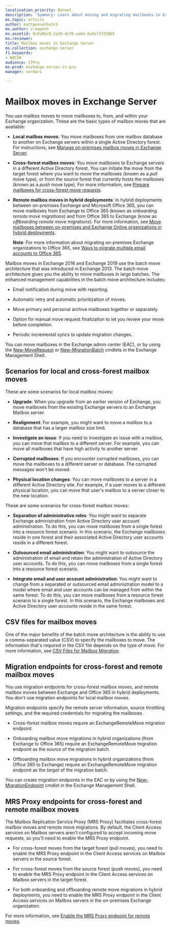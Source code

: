 ```yaml
---
localization_priority: Normal
description: 'Summary: Learn about moving and migrating mailboxes in Exchange Server 2016 and Exchange Server 2019, and the enhanced capabilities in the batch move architecture.'
ms.topic: article
author: mattpennathe3rd
ms.author: v-mapenn
ms.assetid: 9c0a0bc9-2a39-4cf0-aa6e-6e5ef3fd38b5
ms.reviewer:
title: Mailbox moves in Exchange Server
ms.collection: exchange-server
f1.keywords:
- NOCSH
audience: ITPro
ms.prod: exchange-server-it-pro
manager: serdars

---
```


# Mailbox moves in Exchange Server

You use mailbox moves to move mailboxes to, from, and within your Exchange organization. These are the basic types of mailbox moves that are available:

- **Local mailbox moves**: You move mailboxes from one mailbox database to another on Exchange servers within a single Active Directory forest. For instructions, see [Manage on-premises mailbox moves in Exchange Server](../architecture/mailbox-servers/manage-mailbox-moves.md).

- **Cross-forest mailbox moves**: You move mailboxes to Exchange servers in a different Active Directory forest. You can initiate the move from the target forest where you want to move the mailboxes (known as a *pull* move type), or from the source forest that currently hosts the mailboxes (known as a *push* move type). For more information, see [Prepare mailboxes for cross-forest move requests](../architecture/mailbox-servers/prep-mailboxes-for-cross-forest-moves.md).

- **Remote mailbox moves in hybrid deployments**: In hybrid deployments between on-premises Exchange and Microsoft Office 365, you can move mailboxes from Exchange to Office 365 (known as *onboarding remote move migrations*) and from Office 365 to Exchange (know as *offboarding remote move migrations*). For more information, see [Move mailboxes between on-premises and Exchange Online organizations in hybrid deployments](https://docs.microsoft.com/exchange/hybrid-deployment/move-mailboxes).

    **Note**: For more information about migrating on-premises Exchange organizations to Office 365, see [Ways to migrate multiple email accounts to Office 365](https://docs.microsoft.com/Exchange/mailbox-migration/mailbox-migration).

Mailbox moves in Exchange 2016 and Exchange 2019 use the batch move architecture that was introduced in Exchange 2013. The batch move architecture gives you the ability to move mailboxes in large batches. The enhanced management capabilities in the batch move architecture includes:

- Email notification during move with reporting.

- Automatic retry and automatic prioritization of moves.

- Move primary and personal archive mailboxes together or separately.

- Option for manual move request finalization to let you review your move before completion.

- Periodic incremental syncs to update migration changes.

You can move mailboxes in the Exchange admin center (EAC), or by using the [New-MoveRequest](https://docs.microsoft.com/powershell/module/exchange/new-moverequest) or [New-MigrationBatch](https://docs.microsoft.com/powershell/module/exchange/new-migrationbatch) cmdlets in the Exchange Management Shell.

## Scenarios for local and cross-forest mailbox moves

These are some scenarios for local mailbox moves:

- **Upgrade**: When you upgrade from an earlier version of Exchange, you move mailboxes from the existing Exchange servers to an Exchange Mailbox server.

- **Realignment**: For example, you might want to move a mailbox to a database that has a larger mailbox size limit.

- **Investigate an issue**: If you need to investigate an issue with a mailbox, you can move that mailbox to a different server. For example, you can move all mailboxes that have high activity to another server.

- **Corrupted mailboxes**: If you encounter corrupted mailboxes, you can move the mailboxes to a different server or database. The corrupted messages won't be moved.

- **Physical location changes**: You can move mailboxes to a server in a different Active Directory site. For example, if a user moves to a different physical location, you can move that user's mailbox to a server closer to the new location.

These are some scenarios for cross-forest mailbox moves:

- **Separation of administrative roles**: You might want to separate Exchange administration from Active Directory user account administration. To do this, you can move mailboxes from a single forest into a resource forest scenario. In this scenario, the Exchange mailboxes reside in one forest and their associated Active Directory user accounts reside in a different forest.

- **Outsourced email administration**: You might want to outsource the administration of email and retain the administration of Active Directory user accounts. To do this, you can move mailboxes from a single forest into a resource forest scenario.

- **Integrate email and user account administration**: You might want to change from a separated or outsourced email administration model to a model where email and user accounts can be managed from within the same forest. To do this, you can move mailboxes from a resource forest scenario to a single forest. In this scenario, the Exchange mailboxes and Active Directory user accounts reside in the same forest.

## CSV files for mailbox moves

One of the major benefits of the batch move architecture is the ability to use a comma-separated value (CSV) to specify the mailboxes to move. The information that's required in the CSV file depends on the type of move. For more information, see [CSV Files for Mailbox Migration](https://docs.microsoft.com/exchange/csv-files-for-mailbox-migration-exchange-2013-help).

## Migration endpoints for cross-forest and remote mailbox moves

You use migration endpoints for cross-forest mailbox moves, and remote mailbox moves between Exchange and Office 365 in hybrid deployments. You don't use migration endpoints for local mailbox moves.

Migration endpoints specify the remote server information, source throttling settings, and the required credentials for migrating the mailboxes.

- Cross-forest mailbox moves require an ExchangeRemoteMove migration endpoint.

- Onboarding mailbox move migrations in hybrid organizations (from Exchange to Office 365) require an ExchangeRemoteMove migration endpoint as the *source* of the migration batch.

- Offboarding mailbox move migrations in hybrid organizations (from Office 365 to Exchange) require an ExchangeRemoteMove migration endpoint as the *target* of the migration batch.

You can create migration endpoints in the EAC or by using the [New-MigrationEndpoint](https://docs.microsoft.com/powershell/module/exchange/new-migrationendpoint) cmdlet in the Exchange Management Shell.

## MRS Proxy endpoints for cross-forest and remote mailbox moves

The Mailbox Replication Service Proxy (MRS Proxy) facilitates cross-forest mailbox moves and remote move migrations. By default, the Client Access services on Mailbox servers aren't configured to accept incoming move requests, so you'll need to enable the MRS Proxy endpoint.

- For cross-forest moves from the target forest (pull moves), you need to enable the MRS Proxy endpoint in the Client Access services on Mailbox servers in the source forest.

- For cross-forest moves from the source forest (push moves), you need to enable the MRS Proxy endpoint in the Client Access services on Mailbox servers in the target forest.

- For both onboarding and offboarding remote move migrations in hybrid deployments, you need to enable the MRS Proxy endpoint in the Client Access services on Mailbox servers in the on-premises Exchange organization.

For more information, see [Enable the MRS Proxy endpoint for remote moves](../architecture/mailbox-servers/mrs-proxy-endpoint.md).
